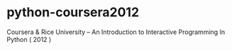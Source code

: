 # python-coursera2012
Coursera &amp; Rice University – An Introduction to Interactive Programming In Python ( 2012 )
